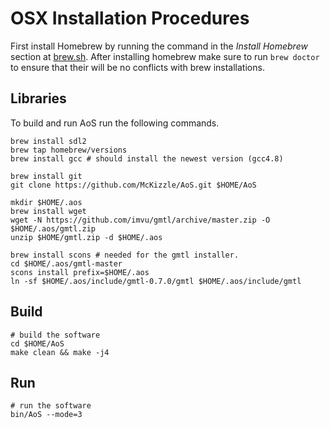 # OSX Installation Procedures 

First install Homebrew by running the command in the _Install Homebrew_ section at [brew.sh](http://brew.sh/). After installing homebrew make sure to run `brew doctor` to ensure that their will be no conflicts with brew installations. 

## Libraries
To build and run AoS run the following commands. 

    brew install sdl2
    brew tap homebrew/versions
    brew install gcc # should install the newest version (gcc4.8)    

    brew install git
    git clone https://github.com/McKizzle/AoS.git $HOME/AoS

    mkdir $HOME/.aos 
    brew install wget
    wget -N https://github.com/imvu/gmtl/archive/master.zip -O $HOME/.aos/gmtl.zip
    unzip $HOME/gmtl.zip -d $HOME/.aos

    brew install scons # needed for the gmtl installer. 
    cd $HOME/.aos/gmtl-master
    scons install prefix=$HOME/.aos
    ln -sf $HOME/.aos/include/gmtl-0.7.0/gmtl $HOME/.aos/include/gmtl

## Build
    # build the software
    cd $HOME/AoS
    make clean && make -j4

## Run

    # run the software
    bin/AoS --mode=3
